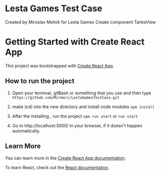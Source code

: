 # Lesta Games Test Case

Created by Miroslav Melnik for Lesta Games
Create component TanksView

# Getting Started with Create React App

This project was bootstrapped with [Create React App](https://github.com/facebook/create-react-app).

## How to run the project
1. Open your terminal, gitBash or something that you use and then type
   `https://github.com/Mirmari/LestaGamesTestCase.git`

2. make (cd) into the new directory and install node modules
   `npm install`

3. After the installing , run the project
     `npm run start` or `run start`
4. Go to http://localhost:3000/ in your browser, if it doesn't happen automatically.

## Learn More

You can learn more in the [Create React App documentation](https://facebook.github.io/create-react-app/docs/getting-started).

To learn React, check out the [React documentation](https://reactjs.org/).
